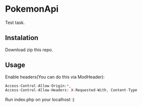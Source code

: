 # PokemonApi
Test task.

## Instalation
Download zip this repo.
## Usage
Enable headers(You can do this via ModHeader): 
```php
Access-Control-Allow-Origin:*,
Access-Control-Allow-Headers: X-Requested-With, Content-Type
```
Run index.php on your localhost :)
